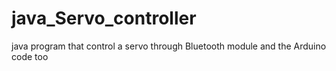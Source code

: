 # java_Servo_controller
java program that control a servo through Bluetooth module 
and the Arduino code too
